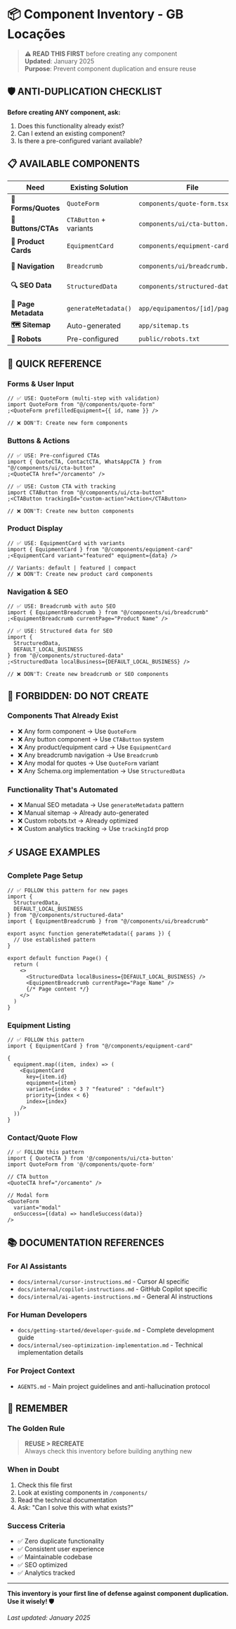# 📦 Component Inventory - GB Locações

> **⚠️ READ THIS FIRST** before creating any component  
> **Updated**: January 2025  
> **Purpose**: Prevent component duplication and ensure reuse

## 🛡️ **ANTI-DUPLICATION CHECKLIST**

**Before creating ANY component, ask:**

1. Does this functionality already exist?
2. Can I extend an existing component?
3. Is there a pre-configured variant available?

## 📋 **AVAILABLE COMPONENTS**

| **Need**             | **Existing Solution**  | **File**                         | **Usage**                                |
| -------------------- | ---------------------- | -------------------------------- | ---------------------------------------- |
| **📝 Forms/Quotes**  | `QuoteForm`            | `components/quote-form.tsx`      | `<QuoteForm variant="modal" />`          |
| **🔘 Buttons/CTAs**  | `CTAButton` + variants | `components/ui/cta-button.tsx`   | `<QuoteCTA />`                           |
| **🎴 Product Cards** | `EquipmentCard`        | `components/equipment-card.tsx`  | `<EquipmentCard variant="featured" />`   |
| **🧭 Navigation**    | `Breadcrumb`           | `components/ui/breadcrumb.tsx`   | `<EquipmentBreadcrumb />`                |
| **🔍 SEO Data**      | `StructuredData`       | `components/structured-data.tsx` | `<StructuredData localBusiness={...} />` |
| **📄 Page Metadata** | `generateMetadata()`   | `app/equipamentos/[id]/page.tsx` | Pattern established                      |
| **🗺️ Sitemap**       | Auto-generated         | `app/sitemap.ts`                 | Automatic                                |
| **🤖 Robots**        | Pre-configured         | `public/robots.txt`              | Ready                                    |

## 🎯 **QUICK REFERENCE**

### **Forms & User Input**

```tsx
// ✅ USE: QuoteForm (multi-step with validation)
import QuoteForm from "@/components/quote-form"
;<QuoteForm prefilledEquipment={{ id, name }} />

// ❌ DON'T: Create new form components
```

### **Buttons & Actions**

```tsx
// ✅ USE: Pre-configured CTAs
import { QuoteCTA, ContactCTA, WhatsAppCTA } from "@/components/ui/cta-button"
;<QuoteCTA href="/orcamento" />

// ✅ USE: Custom CTA with tracking
import CTAButton from "@/components/ui/cta-button"
;<CTAButton trackingId="custom-action">Action</CTAButton>

// ❌ DON'T: Create new button components
```

### **Product Display**

```tsx
// ✅ USE: EquipmentCard with variants
import { EquipmentCard } from "@/components/equipment-card"
;<EquipmentCard variant="featured" equipment={data} />

// Variants: default | featured | compact
// ❌ DON'T: Create new product card components
```

### **Navigation & SEO**

```tsx
// ✅ USE: Breadcrumb with auto SEO
import { EquipmentBreadcrumb } from "@/components/ui/breadcrumb"
;<EquipmentBreadcrumb currentPage="Product Name" />

// ✅ USE: Structured data for SEO
import {
  StructuredData,
  DEFAULT_LOCAL_BUSINESS
} from "@/components/structured-data"
;<StructuredData localBusiness={DEFAULT_LOCAL_BUSINESS} />

// ❌ DON'T: Create new breadcrumb or SEO components
```

## 🚫 **FORBIDDEN: DO NOT CREATE**

### **Components That Already Exist**

- ❌ Any form component → Use `QuoteForm`
- ❌ Any button component → Use `CTAButton` system
- ❌ Any product/equipment card → Use `EquipmentCard`
- ❌ Any breadcrumb navigation → Use `Breadcrumb`
- ❌ Any modal for quotes → Use `QuoteForm` variant
- ❌ Any Schema.org implementation → Use `StructuredData`

### **Functionality That's Automated**

- ❌ Manual SEO metadata → Use `generateMetadata` pattern
- ❌ Manual sitemap → Already auto-generated
- ❌ Custom robots.txt → Already optimized
- ❌ Custom analytics tracking → Use `trackingId` prop

## ⚡ **USAGE EXAMPLES**

### **Complete Page Setup**

```tsx
// ✅ FOLLOW this pattern for new pages
import {
  StructuredData,
  DEFAULT_LOCAL_BUSINESS
} from "@/components/structured-data"
import { EquipmentBreadcrumb } from "@/components/ui/breadcrumb"

export async function generateMetadata({ params }) {
  // Use established pattern
}

export default function Page() {
  return (
    <>
      <StructuredData localBusiness={DEFAULT_LOCAL_BUSINESS} />
      <EquipmentBreadcrumb currentPage="Page Name" />
      {/* Page content */}
    </>
  )
}
```

### **Equipment Listing**

```tsx
// ✅ FOLLOW this pattern
import { EquipmentCard } from "@/components/equipment-card"

{
  equipment.map((item, index) => (
    <EquipmentCard
      key={item.id}
      equipment={item}
      variant={index < 3 ? "featured" : "default"}
      priority={index < 6}
      index={index}
    />
  ))
}
```

### **Contact/Quote Flow**

```tsx
// ✅ FOLLOW this pattern
import { QuoteCTA } from '@/components/ui/cta-button'
import QuoteForm from '@/components/quote-form'

// CTA button
<QuoteCTA href="/orcamento" />

// Modal form
<QuoteForm
  variant="modal"
  onSuccess={(data) => handleSuccess(data)}
/>
```

## 📚 **DOCUMENTATION REFERENCES**

### **For AI Assistants**

- `docs/internal/cursor-instructions.md` - Cursor AI specific
- `docs/internal/copilot-instructions.md` - GitHub Copilot specific
- `docs/internal/ai-agents-instructions.md` - General AI instructions

### **For Human Developers**

- `docs/getting-started/developer-guide.md` - Complete development guide
- `docs/internal/seo-optimization-implementation.md` - Technical implementation
  details

### **For Project Context**

- `AGENTS.md` - Main project guidelines and anti-hallucination protocol

## 🎯 **REMEMBER**

### **The Golden Rule**

> **REUSE > RECREATE**  
> Always check this inventory before building anything new

### **When in Doubt**

1. Check this file first
2. Look at existing components in `/components/`
3. Read the technical documentation
4. Ask: "Can I solve this with what exists?"

### **Success Criteria**

- ✅ Zero duplicate functionality
- ✅ Consistent user experience
- ✅ Maintainable codebase
- ✅ SEO optimized
- ✅ Analytics tracked

---

**This inventory is your first line of defense against component duplication.
Use it wisely! 🛡️**

_Last updated: January 2025_
